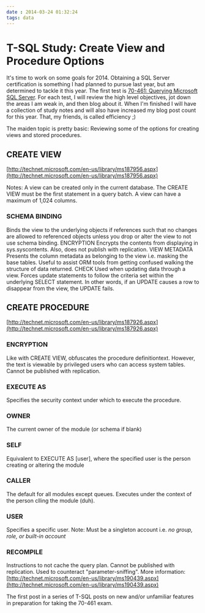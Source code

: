 ```yaml
---
date : 2014-03-24 01:32:24
tags: data
---
```

# T-SQL Study: Create View and Procedure Options

It's time to work on some goals for 2014. Obtaining a SQL Server certification is something I had planned to pursue last year, but am determined to tackle it this year. The first test is [70-461: Querying Microsoft SQL Server](http://www.microsoft.com/learning/en-us/exam-70-461.aspx). For each test, I will review the high level objectives, jot down the areas I am weak in, and then blog about it. When I'm finished I will have a collection of study notes and will also have increased my blog post count for this year. That, my friends, is called efficiency ;)

The maiden topic is pretty basic: Reviewing some of the options for creating views and stored procedures.

## CREATE VIEW

[http://technet.microsoft.com/en-us/library/ms187956.aspx](http://technet.microsoft.com/en-us/library/ms187956.aspx)

Notes: A view can be created only in the current database. The CREATE VIEW must be the first statement in a query batch. A view can have a maximum of 1,024 columns.

### SCHEMA BINDING

Binds the view to the underlying objects if references such that no changes are allowed to referenced objects unless you drop  or alter the view to not use schema binding.
ENCRYPTION
Encrypts the contents from displaying in sys.syscontents. Also, does not publish with replication.
VIEW METADATA
Presents the column metadata as belonging to the view i.e. masking the base tables. Useful to assist ORM tools from getting confused walking the structure of data returned.
CHECK
Used when updating data through a view. Forces update statements to follow the criteria set within the underlying SELECT statement. In other words, if an UPDATE causes a row to disappear from the view, the UPDATE fails.

## CREATE PROCEDURE

[http://technet.microsoft.com/en-us/library/ms187926.aspx](http://technet.microsoft.com/en-us/library/ms187926.aspx)

### ENCRYPTION

Like with CREATE VIEW, obfuscates the procedure definitiontext. However, the text is viewable by privileged users who can access system tables. Cannot be published with replication.

### EXECUTE AS

Specifies the security context under which to execute the procedure.

### OWNER

The current owner of the module (or schema if blank)

### SELF

Equivalent to EXECUTE AS [user], where the specified user is the person creating or altering the module

### CALLER

The default for all modules except queues. Executes under the context of the person clling the module (duh).

### USER

Specifies a specific user. Note: Must be a singleton account i.e. *no group, role, or built-in account*

### RECOMPILE

Instructions to not cache the query plan. Cannot be published with replication. Used to counteract "parameter-sniffing". More information: [http://technet.microsoft.com/en-us/library/ms190439.aspx](http://technet.microsoft.com/en-us/library/ms190439.aspx)

The first post in a series of T-SQL posts on new and/or unfamiliar features in preparation for taking the 70-461 exam.